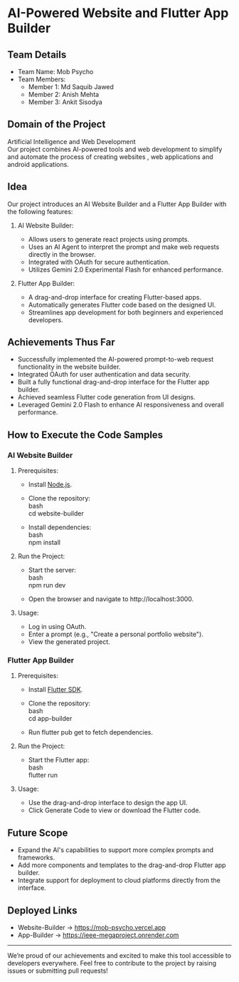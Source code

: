 # AI-Powered Website and Flutter App Builder  

## Team Details  
- Team Name: Mob Psycho  
- Team Members:  
  - Member 1: Md Saquib Jawed
  - Member 2: Anish Mehta  
  - Member 3: Ankit Sisodya  

## Domain of the Project  
Artificial Intelligence and Web Development  
Our project combines AI-powered tools and web development to simplify and automate the process of creating websites , web applications and android applications.

## Idea  
Our project introduces an AI Website Builder and a Flutter App Builder with the following features:  
1. AI Website Builder:  
   - Allows users to generate react projects using prompts.  
   - Uses an AI Agent to interpret the prompt and make web requests directly in the browser.  
   - Integrated with OAuth for secure authentication.  
   - Utilizes Gemini 2.0 Experimental Flash for enhanced performance.  

2. Flutter App Builder:  
   - A drag-and-drop interface for creating Flutter-based apps.  
   - Automatically generates Flutter code based on the designed UI.  
   - Streamlines app development for both beginners and experienced developers.  

## Achievements Thus Far  
- Successfully implemented the AI-powered prompt-to-web request functionality in the website builder.  
- Integrated OAuth for user authentication and data security.  
- Built a fully functional drag-and-drop interface for the Flutter app builder.  
- Achieved seamless Flutter code generation from UI designs.  
- Leveraged Gemini 2.0 Flash to enhance AI responsiveness and overall performance.  

## How to Execute the Code Samples  

### AI Website Builder  
1. Prerequisites:  
   - Install [Node.js](https://nodejs.org/).  
   - Clone the repository:  
     bash   
     cd website-builder  
       
   - Install dependencies:  
     bash  
     npm install  
       
2. Run the Project:  
   - Start the server:  
     bash  
     npm run dev  
       
   - Open the browser and navigate to http://localhost:3000.  
3. Usage:  
   - Log in using OAuth.  
   - Enter a prompt (e.g., "Create a personal portfolio website").  
   - View the generated project.  

### Flutter App Builder  
1. Prerequisites:  
   - Install [Flutter SDK](https://flutter.dev/docs/get-started/install).  
   - Clone the repository:  
     bash   
     cd app-builder  
       
   - Run flutter pub get to fetch dependencies.  

2. Run the Project:  
   - Start the Flutter app:  
     bash  
     flutter run  
       
3. Usage:  
   - Use the drag-and-drop interface to design the app UI.  
   - Click Generate Code to view or download the Flutter code.  

## Future Scope  
- Expand the AI's capabilities to support more complex prompts and frameworks.  
- Add more components and templates to the drag-and-drop Flutter app builder.  
- Integrate support for deployment to cloud platforms directly from the interface.  

## Deployed Links
- Website-Builder -> https://mob-psycho.vercel.app
- App-Builder -> https://ieee-megaproject.onrender.com

---

We’re proud of our achievements and excited to make this tool accessible to developers everywhere. Feel free to contribute to the project by raising issues or submitting pull requests!